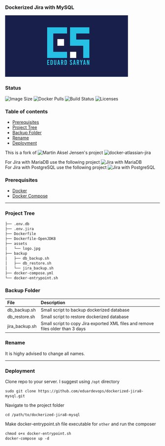### Dockerized Jira with MySQL

![Logo](./assets/logo.png)

### Status
<img alt="Image Size" src="https://img.shields.io/docker/image-size/eduardevops/jira8-mysql" style="max-width:100%;"> <img alt="Docker Pulls" src="https://img.shields.io/docker/pulls/eduardevops/jira8-mysql" style="max-width:100%;"> <img alt="Build Status" src="https://img.shields.io/docker/cloud/build/eduardevops/jira8-mysql" style="max-width:100%;"> <img alt="Licenses" src="https://img.shields.io/badge/License-GPLv3-blue.svg" style="max-width:100%;">

### Table of contents
* [Prerequisites](#Prerequisites)
* [Project Tree](#Project-Tree)
* [Backup Folder](#Backup-Folder)
* [Rename](#Rename)
* [Deployment](#Deployment)

This is a fork of ![Martin Aksel Jensen's](https://github.com/cptactionhank) project ![docker-atlassian-jira](https://github.com/cptactionhank/docker-atlassian-jira)  <br>

For Jira with MariaDB use the following project ![Jira with MariaDB](https://github.com/eduardevops/dockerized-jira8-mariadb) <br>
For Jira with PostgreSQL use the following project ![Jira with PostgreSQL](https://github.com/eduardevops/dockerized-jira8-postgresql)

### Prerequisites
*	[Docker](https://www.docker.com/)
*	[Docker Compose](https://docs.docker.com/compose/install/)
------

### Project Tree
```less
├── .env.db
├── .env.jira
├── Dockerfile
├── Dockerfile-OpenJDK8
├── assets
│   └── logo.jpg
├── backup
│   ├── db_backup.sh
│   ├── db_restore.sh
│   └── jira_backup.sh
├── docker-compose.yml
└── docker-entrypoint.sh
```

### Backup Folder
| File                        | Description                                                                           |
| :-------------------------- |:------------------------------------------------------------------------------------- |
| db_backup.sh   | Small script to backup dockerized database                                                         |
| db_restore.sh  | Small script to restore dockerized database                                                        |
| jira_backup.sh | Small script to copy Jira exported XML files and remove files older than 3 days                    |

### Rename
It is highy advised to change all names.

-----

### Deployment
Clone repo to your server. I suggest using ```/opt``` directory
```less
sudo git clone https://github.com/eduardevops/dockerized-jira8-mysql.git
```

Navigate to the project folder
```less
cd /path/to/dockerized-jira8-mysql
```

Make docker-entrypoint.sh file executable for ```other``` and run the composer

```less
chmod o+x docker-entrypoint.sh
docker-compose up -d
```
